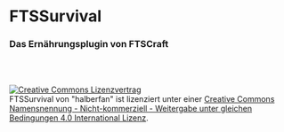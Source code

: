 <h1>FTSSurvival</h1>
<h3>Das Ernährungsplugin von FTSCraft</h3>

</br>
</br>

<a rel="license" href="http://creativecommons.org/licenses/by-nc-sa/4.0/"><img alt="Creative Commons Lizenzvertrag" style="border-width:0" src="https://i.creativecommons.org/l/by-nc-sa/4.0/88x31.png" /></a><br /><span xmlns:dct="http://purl.org/dc/terms/" property="dct:title">FTSSurvival</span> von <span xmlns:cc="http://creativecommons.org/ns#" property="cc:attributionName">"halberfan"</span> ist lizenziert unter einer <a rel="license" href="http://creativecommons.org/licenses/by-nc-sa/4.0/">Creative Commons Namensnennung - Nicht-kommerziell - Weitergabe unter gleichen Bedingungen 4.0 International Lizenz</a>.

